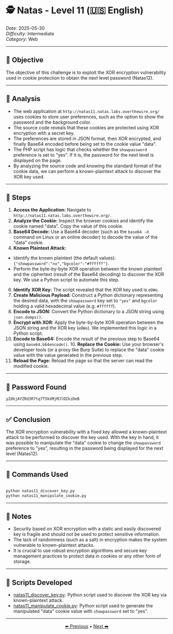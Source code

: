 # 🕵️ Natas - Level 11 (🇺🇸 English)  
*Date:* 2025-05-30  
*Difficulty:* Intermediate   
*Category:* Web   

---

## 🎯 Objective

The objective of this challenge is to exploit the XOR encryption vulnerability used in cookie protection to obtain the next level password (Natas12).  

---

## 🔎 Analysis

- The web application at `http://natas11.natas.labs.overthewire.org/` uses cookies to store user preferences, such as the option to show the password and the background color.  
- The source code reveals that these cookies are protected using XOR encryption with a secret key.  
- The preferences are stored in JSON format, then XOR encrypted, and finally Base64 encoded before being set to the cookie value "data".  
- The PHP script has logic that checks whether the `showpassword` preference is set to "yes". If it is, the password for the next level is displayed on the page.  
- By analyzing the source code and knowing the standard format of the cookie data, we can perform a known-plaintext attack to discover the XOR key used.  

---

## 🧱 Steps

1. **Access the Application:** Navigate to `http://natas11.natas.labs.overthewire.org/`.  
2. **Analyze the Cookie:** Inspect the browser cookies and identify the cookie named "data". Copy the value of this cookie.  
3. **Base64 Decode:** Use a Base64 decoder (such as the `base64 -d` command on Linux or an online decoder) to decode the value of the "data" cookie.  
4. **Known Plaintext Attack:**  
- Identify the known plaintext (the default values): `{"showpassword":"no","bgcolor":"#ffffff"}`.   
- Perform the byte-by-byte XOR operation between the known plaintext and the ciphertext (result of the Base64 decoding) to discover the XOR key. We use a Python script to automate this step.   
6. **Identify XOR Key:** The script revealed that the XOR key used is `eDWo`.  
7. **Create Malicious Payload:** Construct a Python dictionary representing the desired data, with the `showpassword` key set to `"yes"` and `bgcolor` holding a valid hexadecimal value (e.g. `#ffffff`).  
8. **Encode to JSON:** Convert the Python dictionary to a JSON string using `json.dumps()`.  
9. **Encrypt with XOR:** Apply the byte-by-byte XOR operation between the JSON string and the XOR key (`eDWo`). We implemented this logic in a Python script.  
10. **Encode to Base64:** Encode the result of the previous step to Base64 using `base64.b64encode()`. 10. **Replace the Cookie:** Use your browser's developer tools (or a proxy like Burp Suite) to replace the "data" cookie value with the value generated in the previous step.  
11. **Reload the Page:** Reload the page so that the server can read the modified cookie.  

---

## 🔑 Password Found

```
yZdkjAYZRd3R7tq7T5kXMjMJlOIkzDeB
```

---

## ✅ Conclusion

The XOR encryption vulnerability with a fixed key allowed a known-plaintext attack to be performed to discover the key used.  With the key in hand, it was possible to manipulate the "data" cookie to change the `showpassword` preference to "yes", resulting in the password being displayed for the next level (Natas12).  

---

## 🧪 Commands Used

```bash

python natas11_discover_key.py
python natas11_manipulate_cookie.py
```

---

## 🧠 Notes

- Security based on XOR encryption with a static and easily discovered key is fragile and should not be used to protect sensitive information.  
- The lack of randomness (such as a salt) in encryption makes the system vulnerable to known-plaintext attacks.  
- It is crucial to use robust encryption algorithms and secure key management practices to protect data in cookies or any other form of storage.  

---

## 📎 Scripts Developed

- [natas11_discover_key.py](https://github.com/ItacarambiSec/Projects/blob/main/Ctf-scripts/Overthewire_natas/natas11_discover_key.md): Python script used to discover the XOR key via known-plaintext attack.  
- [natas11_manipulate_cookie.py](https://github.com/ItacarambiSec/Projects/blob/main/Ctf-scripts/Overthewire_natas/natas11_manipulate_cookie.md): Python script used to generate the manipulated "data" cookie value with `showpassword` set to "yes".  

---

<p align="center"> <a href="../Natas10/Readme.md">⬅️ Previous</a> • <a href="../Natas12/Readme.md">Next ➡️</a> </p>
